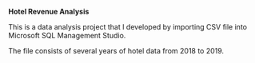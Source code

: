 **Hotel Revenue Analysis**

This is a data analysis project that I developed by importing CSV file into Microsoft SQL Management Studio. 

The file consists of several years of hotel data from 2018 to 2019.
